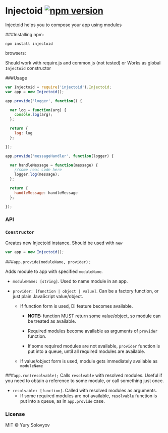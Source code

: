 Injectoid [![npm version](https://badge.fury.io/js/injectoid.svg)](http://badge.fury.io/js/injectoid)
========
Injectoid helps you to compose your app using modules


###Installing
npm:

`npm install injectoid`

browsers:

Should work with require.js and common.js (not tested)
or
Works as global `Injectoid` constructor

###Usage

```javascript
var Injectoid = require('injectoid').Injectoid;
var app = new Injectoid();

app.provide('logger', function() {

  var log = function(arg) {
    console.log(arg);
  };

  return {
    log: log
  };

});

app.provide('messageHandler', function(logger) {

  var handleMessage = function(message) {
    //some real code here
    logger.log(message);
  };

  return {
    handleMessage: handleMessage
  };

});
```
### API
### `Constructor`
Creates new Injectoid instance. Should be used with `new`

```javascript
var app = new Injectoid();
```
###`app.provide(moduleName, provider);`

Adds module to app with specified `moduleName`.
* `moduleName: [string]`.
Used to name module in an app.
* `provider: [function | object | value]`. Can be a factory function, or just plain JavaScript value/object.

  * If function form is used, DI feature becomes available.
    * **NOTE:** function MUST return some value/object, so module can be treated as available.

    * Required modules become available as arguments of `provider` function.

    * If some required modules are not available, `provider` function is put into a queue, until all required modules are available.

  * If value/object form is used, module gets immediately available as `moduleName`

###`app.run(resolvable);`
Calls `resolvable` with resolved modules. Useful if you need to obtain a reference to some module, or call something just once.
* `resolvable: [function]`. Called with resolved modules as arguments.
    * If some required modules are not available, `resolvable` function is put into a queue, as in `app.provide` case.

### License

MIT © Yury Solovyov
